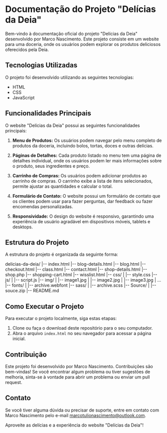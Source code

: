 # Documentação do Projeto "Delícias da Deia"

Bem-vindo à documentação oficial do projeto "Delícias da Deia" desenvolvido por Marco Nascimento. Este projeto consiste em um website para uma doceria, onde os usuários podem explorar os produtos deliciosos oferecidos pela Deia.

## Tecnologias Utilizadas

O projeto foi desenvolvido utilizando as seguintes tecnologias:

- HTML
- CSS
- JavaScript

## Funcionalidades Principais

O website "Delícias da Deia" possui as seguintes funcionalidades principais:

1. **Menu de Produtos:** Os usuários podem navegar pelo menu completo de produtos da doceria, incluindo bolos, tortas, doces e outras delícias.

2. **Páginas de Detalhes:** Cada produto listado no menu tem uma página de detalhes individual, onde os usuários podem ler mais informações sobre o produto, seus ingredientes e preço.

3. **Carrinho de Compras:** Os usuários podem adicionar produtos ao carrinho de compras. O carrinho exibe a lista de itens selecionados, permite ajustar as quantidades e calcular o total.

4. **Formulário de Contato:** O website possui um formulário de contato que os clientes podem usar para fazer perguntas, dar feedback ou fazer encomendas personalizadas.

5. **Responsividade:** O design do website é responsivo, garantindo uma experiência de usuário agradável em dispositivos móveis, tablets e desktops.

## Estrutura do Projeto

A estrutura do projeto é organizada da seguinte forma:

delicias-da-deia/
|-- index.html
|-- blog-details.html
|-- blog.html
|-- checkout.html
|-- class.html
|-- contact.html
|-- shop-details.html
|-- shop.php
|-- shopping-cart.html
|-- wisslist.html
|-- css/
|   |-- style.css
|-- js/
|   |-- script.js
|-- img/
|   |-- image1.jpg
|   |-- image2.jpg
|   |-- image3.jpg
|   ...
|-- fonts/
|   |-- archive.webfont
|-- sass/
|   |-- archive.scss
|-- Source/
|   |-- souce.zip
|-- README.md


## Como Executar o Projeto

Para executar o projeto localmente, siga estas etapas:

1. Clone ou faça o download deste repositório para o seu computador.
2. Abra o arquivo `index.html` no seu navegador para acessar a página inicial.

## Contribuição

Este projeto foi desenvolvido por Marco Nascimento. Contribuições são bem-vindas! Se você encontrar algum problema ou tiver sugestões de melhoria, sinta-se à vontade para abrir um problema ou enviar um pull request.

## Contato

Se você tiver alguma dúvida ou precisar de suporte, entre em contato com Marco Nascimento pelo e-mail marcotulionascimento@outlook.com.

Aproveite as delícias e a experiência do website "Delícias da Deia"!




